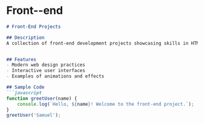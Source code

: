 # Front--end

```markdown
# Front-End Projects

## Description
A collection of front-end development projects showcasing skills in HTML, CSS, and JavaScript.


## Features
- Modern web design practices
- Interactive user interfaces
- Examples of animations and effects

## Sample Code
```javascript
function greetUser(name) {
    console.log(`Hello, ${name}! Welcome to the front-end project.`);
}
greetUser('Samuel');

